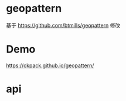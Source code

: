 # geopattern

基于 https://github.com/btmills/geopattern 修改

# Demo
https://ckpack.github.io/geopattern/

# api
